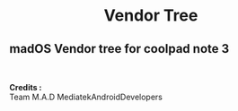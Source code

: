 <div align="center"><h1>Vendor Tree</h1></div>
<h2>madOS Vendor tree for coolpad note 3</h2><br>

<b>Credits :</b><br>
Team M.A.D MediatekAndroidDevelopers

